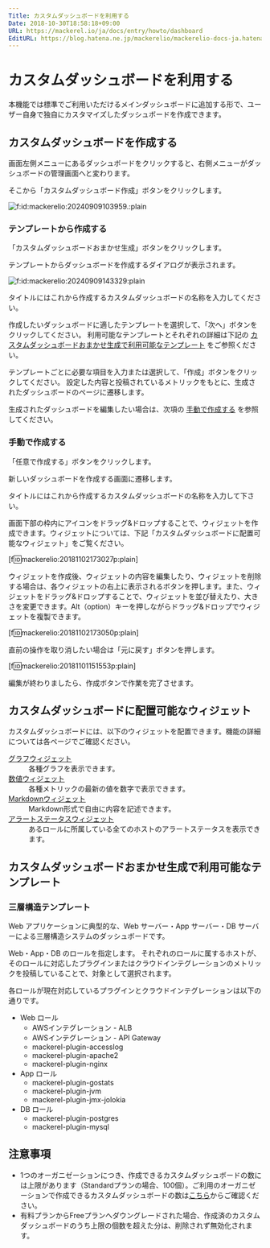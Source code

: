```yaml
---
Title: カスタムダッシュボードを利用する
Date: 2018-10-30T18:58:18+09:00
URL: https://mackerel.io/ja/docs/entry/howto/dashboard
EditURL: https://blog.hatena.ne.jp/mackerelio/mackerelio-docs-ja.hatenablog.mackerel.io/atom/entry/10257846132661894084
---
```


# カスタムダッシュボードを利用する
本機能では標準でご利用いただけるメインダッシュボードに追加する形で、ユーザー自身で独自にカスタマイズしたダッシュボードを作成できます。

## カスタムダッシュボードを作成する
画面左側メニューにあるダッシュボードをクリックすると、右側メニューがダッシュボードの管理画面へと変わります。

そこから「カスタムダッシュボード作成」ボタンをクリックします。

<p><span itemscope itemtype="http://schema.org/Photograph"><img src="https://cdn-ak.f.st-hatena.com/images/fotolife/m/mackerelio/20240909/20240909103959.png" alt="f:id:mackerelio:20240909103959.:plain" title="f:id:mackerelio:20240909103959:plain" class="hatena-fotolife" itemprop="image"></span></p>

### テンプレートから作成する

「カスタムダッシュボードおまかせ生成」ボタンをクリックします。

テンプレートからダッシュボードを作成するダイアログが表示されます。

<p><span itemscope itemtype="http://schema.org/Photograph"><img src="https://cdn-ak.f.st-hatena.com/images/fotolife/m/mackerelio/20240909/20240909143329.png" alt="f:id:mackerelio:20240909143329:plain" title="f:id:mackerelio:20240909143329:plain" class="hatena-fotolife" itemprop="image"></span></p>

タイトルにはこれから作成するカスタムダッシュボードの名称を入力してください。

作成したいダッシュボードに適したテンプレートを選択して、「次へ」ボタンをクリックしてください。
利用可能なテンプレートとそれぞれの詳細は下記の [カスタムダッシュボードおまかせ生成で利用可能なテンプレート](#templates) をご参照ください。

テンプレートごとに必要な項目を入力または選択して、「作成」ボタンをクリックしてください。
設定した内容と投稿されているメトリックをもとに、生成されたダッシュボードのページに遷移します。

生成されたダッシュボードを編集したい場合は、次項の [手動で作成する](#manual) を参照してください。

<h3 id="manual">手動で作成する</h3>

「任意で作成する」ボタンをクリックします。

新しいダッシュボードを作成する画面に遷移します。

タイトルにはこれから作成するカスタムダッシュボードの名称を入力して下さい。

画面下部の枠内にアイコンをドラッグ&amp;ドロップすることで、ウィジェットを作成できます。ウィジェットについては、下記「カスタムダッシュボードに配置可能なウィジェット」をご覧ください。

[f:id:mackerelio:20181102173027p:plain]

ウィジェットを作成後、ウィジェットの内容を編集したり、ウィジェットを削除する場合は、各ウィジェットの右上に表示されるボタンを押します。また、ウィジェットをドラッグ&amp;ドロップすることで、ウィジェットを並び替えたり、大きさを変更できます。Alt（option）キーを押しながらドラッグ&amp;ドロップでウィジェットを複製できます。

[f:id:mackerelio:20181102173050p:plain]

直前の操作を取り消したい場合は「元に戻す」ボタンを押します。

[f:id:mackerelio:20181101151553p:plain]

編集が終わりましたら、作成ボタンで作業を完了させます。

## カスタムダッシュボードに配置可能なウィジェット
カスタムダッシュボードには、以下のウィジェットを配置できます。機能の詳細については各ページでご確認ください。

<dl>
    <dt><a href="https://mackerel.io/ja/docs/entry/howto/dashboard/graph">グラフウィジェット</a></dt>
    <dd>各種グラフを表示できます。</dd>
    <dt><a href="https://mackerel.io/ja/docs/entry/howto/dashboard/value">数値ウィジェット</a></dt>
    <dd>各種メトリックの最新の値を数字で表示できます。</dd>
    <dt><a href="https://mackerel.io/ja/docs/entry/howto/dashboard/markdown">Markdownウィジェット</a></dt>
    <dd>Markdown形式で自由に内容を記述できます。</dd>
    <dt><a href="https://mackerel.io/ja/docs/entry/howto/dashboard/alert-status">アラートステータスウィジェット</a></dt>
    <dd>あるロールに所属している全てのホストのアラートステータスを表示できます。</dd>
</dl>

<h2 id="templates">カスタムダッシュボードおまかせ生成で利用可能なテンプレート</h2>

### 三層構造テンプレート

Web アプリケーションに典型的な、Web サーバー・App サーバー・DB サーバーによる三層構造システムのダッシュボードです。

Web・App・DB のロールを指定します。
それぞれのロールに属するホストが、そのロールに対応したプラグインまたはクラウドインテグレーションのメトリックを投稿していることで、対象として選択されます。

各ロールが現在対応しているプラグインとクラウドインテグレーションは以下の通りです。

- Web ロール
  - AWSインテグレーション - ALB
  - AWSインテグレーション - API Gateway
  - mackerel-plugin-accesslog
  - mackerel-plugin-apache2
  - mackerel-plugin-nginx
- App ロール
  - mackerel-plugin-gostats
  - mackerel-plugin-jvm
  - mackerel-plugin-jmx-jolokia
- DB ロール
  - mackerel-plugin-postgres
  - mackerel-plugin-mysql

## 注意事項
- 1つのオーガニゼーションにつき、作成できるカスタムダッシュボードの数には上限があります（Standardプランの場合、100個）。ご利用のオーガニゼーションで作成できるカスタムダッシュボードの数は[こちら](https://mackerel.io/my?tab=plan)からご確認ください。
- 有料プランからFreeプランへダウングレードされた場合、作成済のカスタムダッシュボードのうち上限の個数を超えた分は、削除されず無効化されます。
